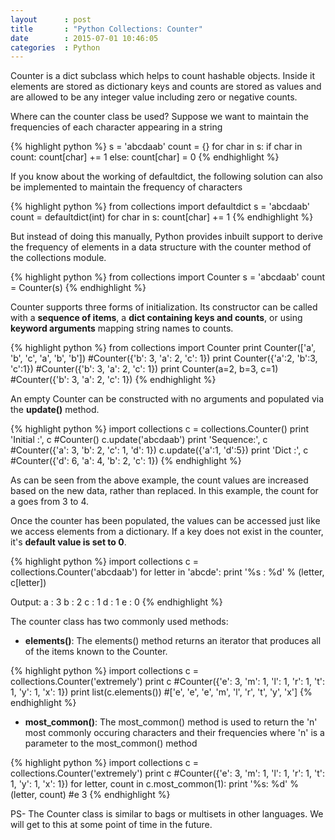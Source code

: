 ```yaml
---
layout      : post
title       : "Python Collections: Counter"
date        : 2015-07-01 10:46:05
categories  : Python
---
```


Counter is a dict subclass which helps to count hashable objects. Inside it elements are stored as dictionary keys and counts are stored as values and are allowed to be any integer value including zero or negative counts.

Where can the counter class be used? Suppose we want to maintain the frequencies of each character appearing in a string

{% highlight python %}
s     = 'abcdaab'
count = {}
for char in s:
    if char in count:
        count[char] += 1
    else:
        count[char] = 0
{% endhighlight %}

If you know about the working of defaultdict, the following solution can also be implemented to maintain the frequency of characters

{% highlight python %}
from collections import defaultdict
s     = 'abcdaab'
count = defaultdict(int)
for char in s:
    count[char] += 1
{% endhighlight %}

But instead of doing this manually, Python provides inbuilt support to derive the frequency of elements in a data structure with the counter method of the collections module.

{% highlight python %}
from collections import Counter
s     = 'abcdaab'
count = Counter(s)
{% endhighlight %}


Counter supports three forms of initialization. Its constructor can be called with a **sequence of items**, a **dict containing keys and counts**, or using **keyword arguments** mapping string names to counts.

{% highlight python %}
from collections import Counter
print Counter(['a', 'b', 'c', 'a', 'b', 'b']) #Counter({'b': 3, 'a': 2, 'c': 1})
print Counter({'a':2, 'b':3, 'c':1})          #Counter({'b': 3, 'a': 2, 'c': 1})
print Counter(a=2, b=3, c=1)                  #Counter({'b': 3, 'a': 2, 'c': 1})
{% endhighlight %}

An empty Counter can be constructed with no arguments and populated via the **update()** method.

{% highlight python %}
import collections
c = collections.Counter()
print 'Initial :', c        #Counter()
c.update('abcdaab')
print 'Sequence:', c        #Counter({'a': 3, 'b': 2, 'c': 1, 'd': 1})
c.update({'a':1, 'd':5})
print 'Dict    :', c        #Counter({'d': 6, 'a': 4, 'b': 2, 'c': 1})
{% endhighlight %}

As can be seen from the above example, the count values are increased based on the new data, rather than replaced. In this example, the count for a goes from 3 to 4.

Once the counter has been populated, the values can be accessed just like we access elements from a dictionary. If a key does not exist in the counter, it's **default value is set to 0**.

{% highlight python %}
import collections
c = collections.Counter('abcdaab')
for letter in 'abcde':
    print '%s : %d' % (letter, c[letter])

Output:
a : 3
b : 2
c : 1
d : 1
e : 0
{% endhighlight %}

The counter class has two commonly used methods:

  - **elements()**: The elements() method returns an iterator that produces all of the items known to the Counter.

{% highlight python %}
import collections
c = collections.Counter('extremely')
print c                     #Counter({'e': 3, 'm': 1, 'l': 1, 'r': 1, 't': 1, 'y': 1, 'x': 1})
print list(c.elements())    #['e', 'e', 'e', 'm', 'l', 'r', 't', 'y', 'x']
{% endhighlight %}

- **most_common()**: The most_common() method is used to return the 'n' most commonly occuring characters and their frequencies where 'n' is a parameter to the most_common() method

{% highlight python %}
import collections
c = collections.Counter('extremely')
print c                                #Counter({'e': 3, 'm': 1, 'l': 1, 'r': 1, 't': 1, 'y': 1, 'x': 1})
for letter, count in c.most_common(1): 
    print '%s: %d' % (letter, count)   #e 3
{% endhighlight %}


PS- The Counter class is similar to bags or multisets in other languages. We will get to this at some point of time in the future.